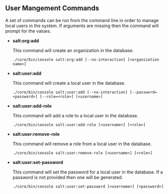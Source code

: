 User Mangement Commands
-----------------------

A set of commands can be run from the command line in order to manage
local users in the system.  If arguments are missing then the command
will prompt for the values.

- **salt:org:add**

  This command will create an organization in the database.

  `./core/bin/console salt:org:add [--no-interaction] [<organization name>]`

- **salt:user:add**

  This command will create a local user in the database.

  `./core/bin/console salt:user:add [--no-interaction] [--password=<password>] [--role=<role>] [<username>]`

- **salt:user:add-role**

  This command will add a role to a local user in the database.

  `./core/bin/console salt:user:add-role [<username>] [<role>]`

- **salt:user:remove-role**

  This command will remove a role from a local user in the database.

  `./core/bin/console salt:user:remove-role [<username>] [<role>]`

- **salt:user:set-password**

  This command will set the password for a local user in the database.
  If a password is not provided then one will be generated.

  `./core/bin/console salt:user:set-password [<username>] [<password>]`
